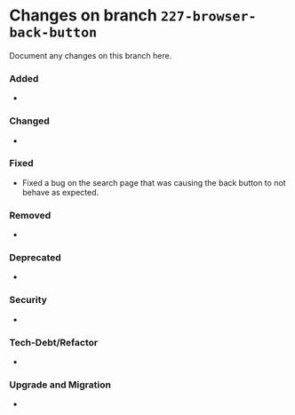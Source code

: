 # Changes on branch `227-browser-back-button`
Document any changes on this branch here.
### Added
-

### Changed
-

### Fixed
- Fixed a bug on the search page that was causing the back button to not behave as expected.

### Removed
-

### Deprecated
-

### Security
-

### Tech-Debt/Refactor
-

### Upgrade and Migration
-
